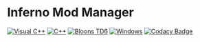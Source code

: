 # Inferno Mod Manager
[![Visual C++](https://img.shields.io/badge/language-C%2B%2B%2FCLI-0066ff.svg)](https://en.wikipedia.org/wiki/Microsoft_Visual_C%2B%2B) [![C++](https://img.shields.io/badge/language-C%23-7700ff.svg)](https://en.wikipedia.org/wiki/C_Sharp_(programming_language)) [![Bloons TD6](https://img.shields.io/badge/game-Bloons%20TD6-brightgreen.svg)](https://btd6.com/) [![Windows](https://img.shields.io/badge/platform-Windows-0078d7.svg)](https://en.wikipedia.org/wiki/Microsoft_Windows) [![Codacy Badge](https://app.codacy.com/project/badge/Grade/2636542b4cb04d02ad5471debd016b9a)](https://www.codacy.com?utm_source=github.com&amp;utm_medium=referral&amp;utm_content=Inferno-Dev-Team/Inferno-Mod-Manager&amp;utm_campaign=Badge_Grade)
